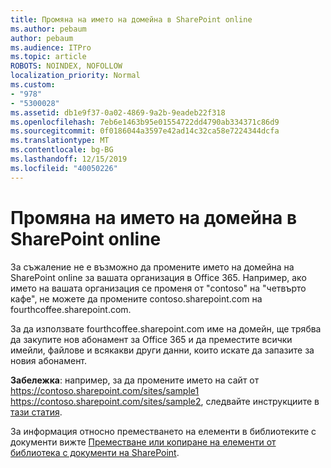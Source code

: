 ```yaml
---
title: Промяна на името на домейна в SharePoint online
ms.author: pebaum
author: pebaum
ms.audience: ITPro
ms.topic: article
ROBOTS: NOINDEX, NOFOLLOW
localization_priority: Normal
ms.custom:
- "978"
- "5300028"
ms.assetid: db1e9f37-0a02-4869-9a2b-9eadeb22f318
ms.openlocfilehash: 7eb6e1463b95e01554722dd4790ab334371c86d9
ms.sourcegitcommit: 0f0186044a3597e42ad14c32ca58e7224344dcfa
ms.translationtype: MT
ms.contentlocale: bg-BG
ms.lasthandoff: 12/15/2019
ms.locfileid: "40050226"
---
```

# <a name="change-domain-name-in-sharepoint-online"></a>Промяна на името на домейна в SharePoint online

За съжаление не е възможно да промените името на домейна на SharePoint online за вашата организация в Office 365. Например, ако името на вашата организация се променя от "contoso" на "четвърто кафе", не можете да промените contoso.sharepoint.com на fourthcoffee.sharepoint.com.
  
За да използвате fourthcoffee.sharepoint.com име на домейн, ще трябва да закупите нов абонамент за Office 365 и да преместите всички имейли, файлове и всякакви други данни, които искате да запазите за новия абонамент.
  
 **Забележка**: например, за да промените името на сайт от https://contoso.sharepoint.com/sites/sample1 https://contoso.sharepoint.com/sites/sample2, следвайте инструкциите в [тази статия](https://docs.microsoft.com/sharepoint/change-site-address). 
  
За информация относно преместването на елементи в библиотеките с документи вижте [Преместване или копиране на елементи от библиотека с документи на SharePoint](https://go.microsoft.com/fwlink/?linkid=2025831).
  